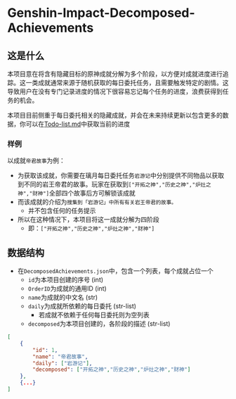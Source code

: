 # Genshin-Impact-Decomposed-Achievements

## 这是什么

本项目意在将含有隐藏目标的原神成就分解为多个阶段，以方便对成就进度进行追踪。这一类成就通常来源于随机获取的每日委托任务，且需要触发特定的剧情。这导致用户在没有专门记录进度的情况下很容易忘记每个任务的进度，浪费获得到任务的机会。

本项目目前侧重于每日委托相关的隐藏成就，并会在未来持续更新以包含更多的数据，你可以在[Todo-list.md](Todo-list.md)中获取当前的进度

### 样例

以成就`帝君故事`为例：

- 为获取该成就，你需要在璃月每日委托任务`岩游记`中分别提供不同物品以获取到不同的岩王帝君的故事。玩家在获取到`["开拓之神","历史之神","炉灶之神","财神"]`全部四个故事后方可解锁该成就
- 而该成就的介绍为`搜集到「岩游记」中所有有关岩王帝君的故事。`
  - 并不包含任何的任务提示
- 所以在这种情况下，本项目将这一成就分解为四阶段
  - 即：`["开拓之神","历史之神","炉灶之神","财神"]`

## 数据结构

- 在`DecomposedAchievements.json`中，包含一个列表，每个成就占位一个
  - `id`为本项目创建的序号 (int)
  - `OrderID`为成就的通用ID (int)
  - `name`为成就的中文名 (str)
  - `daily`为成就所依赖的每日委托 (str-list)
    - 若成就不依赖于任何每日委托则为空列表
  - `decomposed`为本项目创建的，各阶段的描述 (str-list)

```json
[
    {
        "id": 1,
        "name": "帝君故事",
        "daily": ["岩游记"],
        "decomposed": ["开拓之神","历史之神","炉灶之神","财神"]
    },
    {...}
]
```





